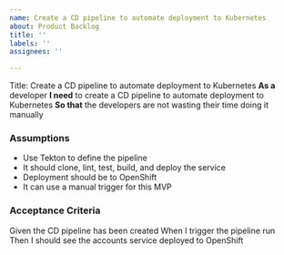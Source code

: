 ```yaml
---
name: Create a CD pipeline to automate deployment to Kubernetes
about: Product Backlog
title: ''
labels: ''
assignees: ''

---
```


Title: Create a CD pipeline to automate deployment to Kubernetes
**As a** developer
**I need** to create a CD pipeline to automate deployment to Kubernetes
**So that** the developers are not wasting their time doing it manually
### Assumptions
* Use Tekton to define the pipeline
* It should clone, lint, test, build, and deploy the service
* Deployment should be to OpenShift
* It can use a manual trigger for this MVP
### Acceptance Criteria
Given the CD pipeline has been created
When I trigger the pipeline run
Then I should see the accounts service deployed to OpenShift
